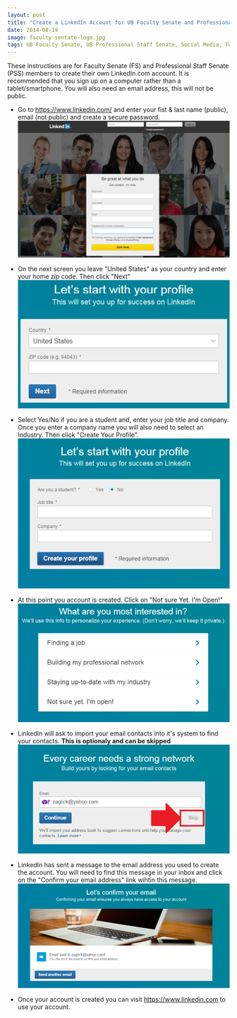 ```yaml
---
layout: post
title: "Create a LinkedIn Account for UB Faculty Senate and Professional Staff Senate Members"
date: 2014-08-19
image: faculty-sentate-logo.jpg
tags: UB Faculty Senate, UB Professional Staff Senate, Social Media, Twitter
---
```


These instructions are for Faculty Senate (FS) and Professional Staff Senate (PSS) members to create their own LinkedIn.com account.  It is recommended that you sign up on a computer rather than a tablet/smartphone.  You will also need an email address, this will not be public. 

* Go to https://www.linkedin.com/ and enter your fist & last name (public), email (not public) and create a secure password.  
<a href src="/assets/ub/ub-Shared-Governance-event-setp-01.png"><img alt="Step 1" src="/assets/ub/ub-Shared-Governance-event-setp-01.png" class="img-responsive"></a>

* On the next screen you leave "United States" as your country and enter your home zip code.  Then click "Next" <a href src="/assets/ub/ub-Shared-Governance-event-setp-02.png"><img alt="Step 2" src="/assets/ub/ub-Shared-Governance-event-setp-02.png" class="img-responsive"></a>

* Select Yes/No if you are a student and, enter your job title and company. Once you enter a company name you will also need to select an Industry. Then click "Create Your Profile". <a href src="/assets/ub/ub-Shared-Governance-event-setp-03.png"><img alt="Step 3" src="/assets/ub/ub-Shared-Governance-event-setp-03.png" class="img-responsive"></a>

* At this point you account is created.  Click on "Not sure Yet. I'm Open!" <a href src="/assets/ub/ub-Shared-Governance-event-setp-04.png"><img alt="Step 4" src="/assets/ub/ub-Shared-Governance-event-setp-04.png" class="img-responsive"></a>

* LinkedIn will ask to import your email contacts into it's system to find your contacts.  __This is optionaly and can be skipped__ <a href src="/assets/ub/ub-Shared-Governance-event-setp-05.png"><img alt="Step 5" src="/assets/ub/ub-Shared-Governance-event-setp-05.png" class="img-responsive"></a>

* LinkedIn has sent a message to the email address you used to create the account.  You will need to find this message in your inbox and click on the "Confirm your email address" link wihtin this message. <a href src="/assets/ub/ub-Shared-Governance-event-setp-06.png"><img alt="Step 6" src="/assets/ub/ub-Shared-Governance-event-setp-06.png" class="img-responsive"></a>


* Once your account is created you can visit https://www.linkedin.com to use your account. 